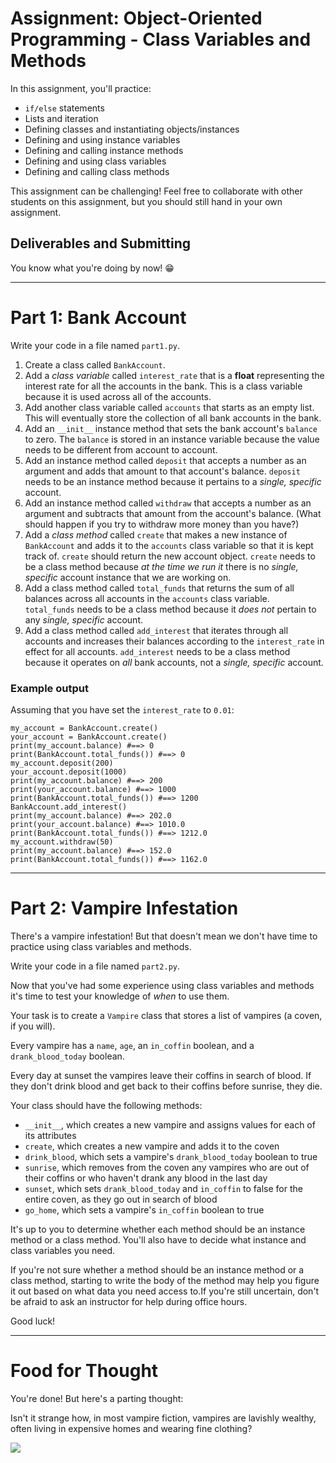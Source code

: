 # Assignment: Object-Oriented Programming - Class Variables and Methods

In this assignment, you'll practice:

* `if/else` statements
* Lists and iteration
* Defining classes and instantiating objects/instances
* Defining and using instance variables
* Defining and calling instance methods
* Defining and using class variables
* Defining and calling class methods

This assignment can be challenging! Feel free to collaborate with other students on this assignment, but you should still hand in your own assignment.

## Deliverables and Submitting

You know what you're doing by now! :grin:

---

# Part 1: Bank Account

Write your code in a file named `part1.py`.

1. Create a class called `BankAccount`.
1. Add a *class variable* called `interest_rate` that is a **float** representing the interest rate for all the accounts in the bank. This is a class variable because it is used across all of the accounts.
1. Add another class variable called `accounts` that starts as an empty list. This will eventually store the collection of all bank accounts in the bank.
1. Add an `__init__` instance method that sets the bank account's `balance` to zero.
   The `balance` is stored in an instance variable because the value needs to be different from account to account.
1. Add an instance method called `deposit` that accepts a number as an argument and adds that amount to that account's balance.
   `deposit` needs to be an instance method because it pertains to a *single, specific* account.
1. Add an instance method called `withdraw` that accepts a number as an argument and subtracts that amount from the account's balance.
   (What should happen if you try to withdraw more money than you have?)
1. Add a *class method* called `create` that makes a new instance of `BankAccount` and adds it to the `accounts` class variable so that it is kept track of.
  `create` should return the new account object.
  `create` needs to be a class method because *at the time we run it* there is no *single, specific* account instance that we are working on.
1. Add a class method called `total_funds` that returns the sum of all balances across all accounts in the `accounts` class variable.  
   `total_funds` needs to be a class method because it *does not* pertain to any *single, specific* account.
1. Add a class method called `add_interest` that iterates through all accounts and increases their balances according to the `interest_rate` in effect for all accounts.
   `add_interest` needs to be a class method because it operates on _all_ bank accounts, not a _single, specific_ account.

### Example output

Assuming that you have set the `interest_rate` to `0.01`:

```
my_account = BankAccount.create()
your_account = BankAccount.create()
print(my_account.balance) #==> 0
print(BankAccount.total_funds()) #==> 0
my_account.deposit(200)
your_account.deposit(1000)
print(my_account.balance) #==> 200
print(your_account.balance) #==> 1000
print(BankAccount.total_funds()) #==> 1200
BankAccount.add_interest()
print(my_account.balance) #==> 202.0
print(your_account.balance) #==> 1010.0
print(BankAccount.total_funds()) #==> 1212.0
my_account.withdraw(50)
print(my_account.balance) #==> 152.0
print(BankAccount.total_funds()) #==> 1162.0
```

---

# Part 2: Vampire Infestation

There's a vampire infestation! But that doesn't mean we don't have time to practice using class variables and methods.

Write your code in a file named `part2.py`.

Now that you've had some experience using class variables and methods it's time to test your knowledge of _when_ to use them.

Your task is to create a `Vampire` class that stores a list of vampires (a coven, if you will).

Every vampire has a `name`, `age`, an `in_coffin` boolean, and a `drank_blood_today` boolean.

Every day at sunset the vampires leave their coffins in search of blood. If they don't drink blood and get back to their coffins before sunrise, they die.

Your class should have the following methods:

* `__init__`, which creates a new vampire and assigns values for each of its attributes
* `create`, which creates a new vampire and adds it to the coven
* `drink_blood`, which sets a vampire's `drank_blood_today` boolean to true
* `sunrise`, which removes from the coven any vampires who are out of their coffins or who haven't drank any blood in the last day
* `sunset`, which sets `drank_blood_today` and `in_coffin` to false for the entire coven, as they go out in search of blood
* `go_home`, which sets a vampire's `in_coffin` boolean to true

It's up to you to determine whether each method should be an instance method or a class method. You'll also have to decide what instance and class variables you need.

If you're not sure whether a method should be an instance method or a class method, starting to write the body of the method may help you figure it out based on what data you need access to.If you're still uncertain, don't be afraid to ask an instructor for help during office hours.

Good luck!

---

# Food for Thought

You're done! But here's a parting thought:

Isn't it strange how, in most vampire fiction, vampires are lavishly wealthy, often living in expensive homes and wearing fine clothing?

![](https://media.giphy.com/media/Quauv5GIn3WR9OY7RS/source.gif)
